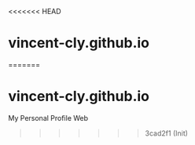 <<<<<<< HEAD
# vincent-cly.github.io
=======
# vincent-cly.github.io
My Personal Profile Web
>>>>>>> 3cad2f1 (Init)

